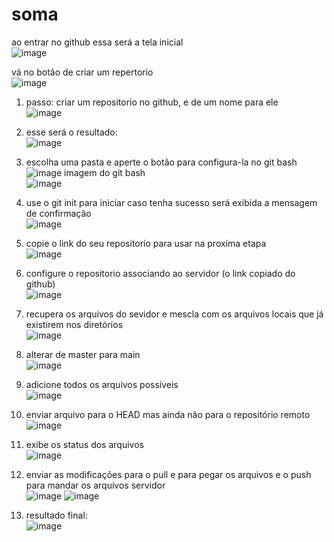 # soma

ao entrar no github essa será a tela inicial <br>
   ![image](https://github.com/PedroSantosMenezesdeJesus/soma/assets/160974855/73e9e8e4-509a-4171-9a7c-696f7134ca62)

vá no botão de criar um repertorio <br>
   ![image](https://github.com/PedroSantosMenezesdeJesus/soma/assets/160974855/0de21ef2-d034-477c-abff-2cd9c9739c7b)
1) passo: criar um repositorio no github, e de um nome para ele <br>
   ![image](https://github.com/PedroSantosMenezesdeJesus/soma/assets/160974855/73fc25b8-0083-4bd2-b50f-136a5d311616)
2) esse será o resultado: <br>
   ![image](https://github.com/PedroSantosMenezesdeJesus/soma/assets/160974855/009e1d06-c00b-4dd3-8c2a-218653484b72)

3) escolha uma pasta e aperte o botão para configura-la no git bash <br>
   ![image](https://github.com/PedroSantosMenezesdeJesus/soma/assets/160974855/3d8f75b6-fcd5-4948-ac58-e31c9afe3cac)
   imagem do git bash <br> 
   ![image](https://github.com/PedroSantosMenezesdeJesus/soma/assets/160974855/75fd11ea-f59f-4a4d-be8e-104ebe03ef74)

4) use o git init para iniciar caso tenha sucesso será exibida a mensagem de confirmação <br>
   ![image](https://github.com/PedroSantosMenezesdeJesus/soma/assets/160974855/e88005ca-da2b-4ffd-9bb6-15c7f2608fa6)

5) copie o link do seu repositorio para usar na proxima etapa <br>
   ![image](https://github.com/PedroSantosMenezesdeJesus/soma/assets/160974855/b1fb17c1-9cdb-4107-ab81-574fd1927f44)

6) configure o repositorio associando ao servidor (o link copiado do github) <br>
   ![image](https://github.com/PedroSantosMenezesdeJesus/soma/assets/160974855/b0db82c4-5007-4c71-8f16-bec15dccf909)

7) recupera os arquivos do sevidor e mescla com os arquivos locais que já existirem nos diretórios <br>
   ![image](https://github.com/PedroSantosMenezesdeJesus/soma/assets/160974855/e019dd80-366e-4901-9718-2482ad9bfaac)

8) alterar de master para main <br>
   ![image](https://github.com/PedroSantosMenezesdeJesus/soma/assets/160974855/caec03aa-1f76-4277-8490-42b91e722c97)

9) adicione todos os arquivos possíveis <br>
    ![image](https://github.com/PedroSantosMenezesdeJesus/soma/assets/160974855/24be01d7-245f-4949-98d2-c79f1f580b9c)

10) enviar arquivo para o HEAD mas ainda não para o repositório remoto <br>
    ![image](https://github.com/PedroSantosMenezesdeJesus/soma/assets/160974855/3c30fc1c-04ad-4739-817f-9da8c1f0d62b)

11) exibe os status dos arquivos <br>
    ![image](https://github.com/PedroSantosMenezesdeJesus/soma/assets/160974855/43822c83-ae1a-4d66-8cb9-c2d86eec50b1)

12) enviar as modificações para o pull e para pegar os arquivos e o push para mandar os arquivos servidor <br>
    ![image](https://github.com/PedroSantosMenezesdeJesus/soma/assets/160974855/6bbe601f-a2d2-4dc9-baa8-4879117bfb75)
    ![image](https://github.com/PedroSantosMenezesdeJesus/soma/assets/160974855/cd69501e-d02b-47c5-8b5e-111761866f73)

13) resultado final: <br>
    ![image](https://github.com/PedroSantosMenezesdeJesus/soma/assets/160974855/22280f2a-2f1d-4738-b9ae-ba74ab5579e5)

    






